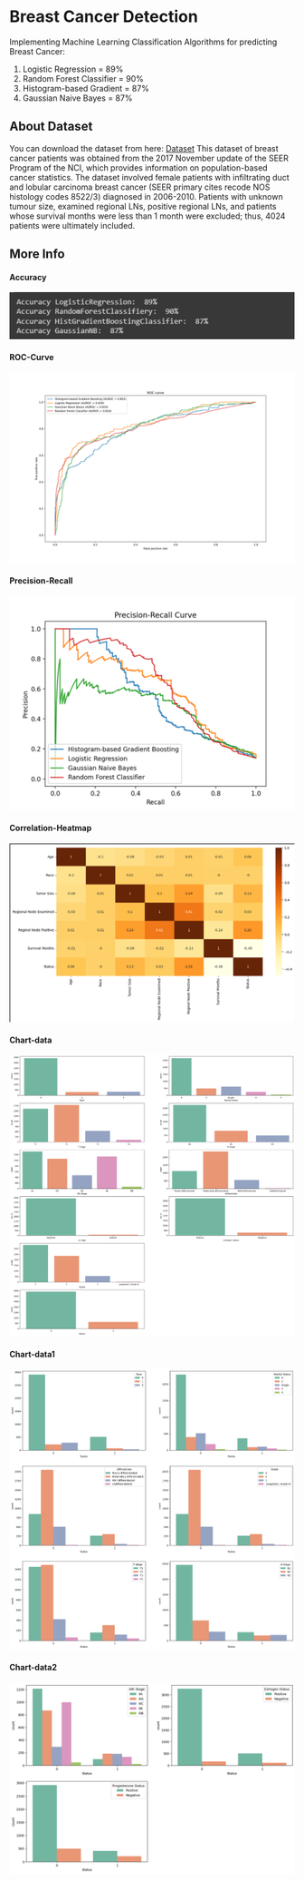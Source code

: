 
# Breast Cancer Detection
Implementing Machine Learning Classification Algorithms for predicting Breast Cancer:
1) Logistic Regression = 89%
2) Random Forest Classifier = 90%
3) Histogram-based Gradient = 87%
4) Gaussian Naive Bayes = 87%

## About Dataset
You can download the dataset from here: <a href="https://www.kaggle.com/datasets/reihanenamdari/breast-cancer" target="_blank">Dataset</a>
This dataset of breast cancer patients was obtained from the 2017 November update of the SEER Program of the NCI, which provides information on population-based cancer statistics. The dataset involved female patients with infiltrating duct and lobular carcinoma breast cancer (SEER primary cites recode NOS histology codes 8522/3) diagnosed in 2006-2010. Patients with unknown tumour size, examined regional LNs, positive regional LNs, and patients whose survival months were less than 1 month were excluded; thus, 4024 patients were ultimately included.

## More Info
#### Accuracy
![Graph](https://raw.githubusercontent.com/MahsaMousazadeh/breast-cancer-detection/master/images/accuracy.png)
#### ROC-Curve
![Graph](https://raw.githubusercontent.com/MahsaMousazadeh/breast-cancer-detection/master/images/ROC_Curve.png)
#### Precision-Recall
![Graph](https://raw.githubusercontent.com/MahsaMousazadeh/breast-cancer-detection/master/images/Precision-Recall.png)
#### Correlation-Heatmap
![Graph](https://raw.githubusercontent.com/MahsaMousazadeh/breast-cancer-detection/master/images/correlation-heatmap.png)
#### Chart-data
![Graph](https://raw.githubusercontent.com/MahsaMousazadeh/breast-cancer-detection/master/images/chart-data.png)
#### Chart-data1
![Graph](https://raw.githubusercontent.com/MahsaMousazadeh/breast-cancer-detection/master/images/chart-data1.png)
#### Chart-data2
![Graph](https://raw.githubusercontent.com/MahsaMousazadeh/breast-cancer-detection/master/images/chart-data2.png)

